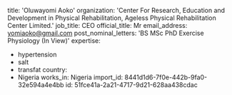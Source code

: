 title: 'Oluwayomi Aoko'
organization: 'Center For Research, Education and Development in Physical Rehabilitation, Ageless Physical Rehabilitation Center Limited.'
job_title: CEO
official_title: Mr
email_address: yomiaoko@gmail.com
post_nominal_letters: 'BS MSc PhD Exercise Physiology (In View)'
expertise:
  - hypertension
  - salt
  - transfat
country:
  - Nigeria
works_in: Nigeria
import_id: 8441d1d6-7f0e-442b-9fa0-32e594a4e4bb
id: 51fce41a-2a21-4717-9d21-628aa438cdac
